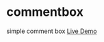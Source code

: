 # commentbox
simple comment box
<a target="_blank" href="https://sagormiah.github.io/commentbox/"> Live Demo </a>
